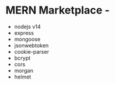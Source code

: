 # MERN Marketplace - 

- nodejs v14
- express
- mongoose
- jsonwebtoken
- cookie-parser
- bcrypt
- cors
- morgan
- helmet

